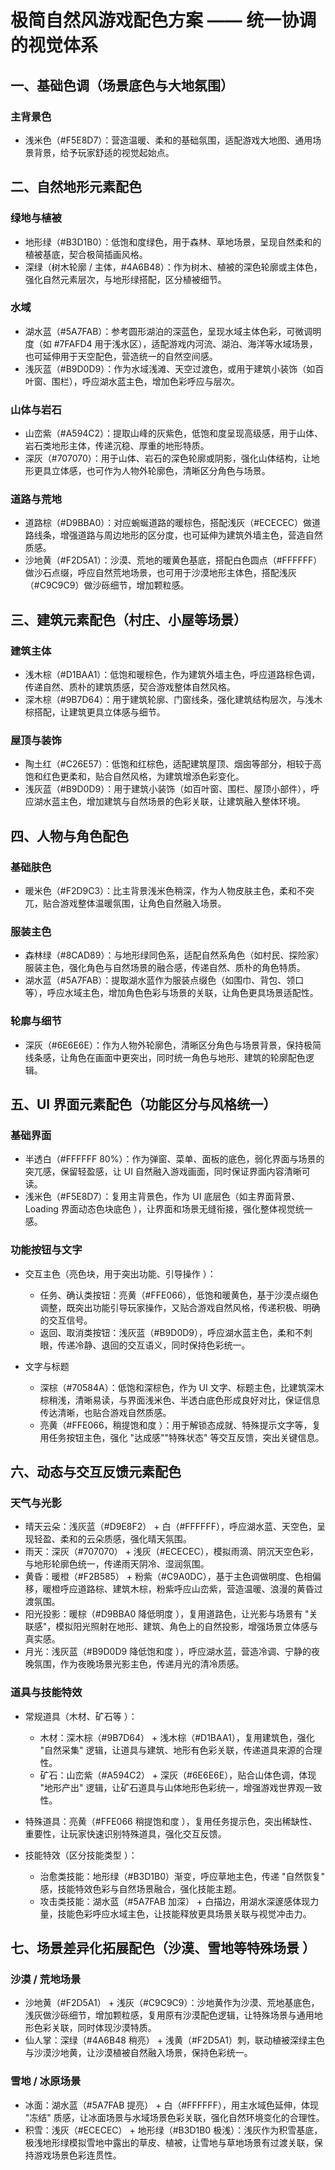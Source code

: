 # 极简自然风游戏配色方案 —— 统一协调的视觉体系

## 一、基础色调（场景底色与大地氛围）

### 主背景色
- 浅米色（#F5E8D7）：营造温暖、柔和的基础氛围，适配游戏大地图、通用场景背景，给予玩家舒适的视觉起始点。

## 二、自然地形元素配色

### 绿地与植被
- 地形绿（#B3D1B0）：低饱和度绿色，用于森林、草地场景，呈现自然柔和的植被基底，契合极简插画风格。
- 深绿（树木轮廓 / 主体，#4A6B48）：作为树木、植被的深色轮廓或主体色，强化自然元素层次，与地形绿搭配，区分植被细节。

### 水域
- 湖水蓝（#5A7FAB）：参考圆形湖泊的深蓝色，呈现水域主体色彩，可微调明度（如 #7FAFD4 用于浅水区），适配游戏内河流、湖泊、海洋等水域场景，也可延伸用于天空配色，营造统一的自然空间感。
- 浅灰蓝（#B9D0D9）：作为水域浅滩、天空过渡色，或用于建筑小装饰（如百叶窗、围栏），呼应湖水蓝主色，增加色彩呼应与层次。

### 山体与岩石
- 山峦紫（#A594C2）：提取山峰的灰紫色，低饱和度呈现高级感，用于山体、岩石类地形主体，传递沉稳、厚重的地形特质。
- 深灰（#707070）：用于山体、岩石的深色轮廓或阴影，强化山体结构，让地形更具立体感，也可作为人物外轮廓色，清晰区分角色与场景。

### 道路与荒地
- 道路棕（#D9BBA0）：对应蜿蜒道路的暖棕色，搭配浅灰（#ECECEC）做道路线条，增强道路与周边地形的区分度，也可延伸为建筑外墙主色，营造自然质感。
- 沙地黄（#F2D5A1）：沙漠、荒地的暖黄色基底，搭配白色圆点（#FFFFFF）做沙石点缀，呼应自然荒地场景，也可用于沙漠地形主体色，搭配浅灰（#C9C9C9）做沙砾细节，增加颗粒感。

## 三、建筑元素配色（村庄、小屋等场景）

### 建筑主体
- 浅木棕（#D1BAA1）：低饱和暖棕色，作为建筑外墙主色，呼应道路棕色调，传递自然、质朴的建筑质感，契合游戏整体自然风格。
- 深木棕（#9B7D64）：用于建筑轮廓、门窗线条，强化建筑结构层次，与浅木棕搭配，让建筑更具立体感与细节。

### 屋顶与装饰
- 陶土红（#C26E57）：低饱和红棕色，适配建筑屋顶、烟囱等部分，相较于高饱和红色更柔和，贴合自然风格，为建筑增添色彩变化。
- 浅灰蓝（#B9D0D9）：用于建筑小装饰（如百叶窗、围栏、屋顶小部件），呼应湖水蓝主色，增加建筑与自然场景的色彩关联，让建筑融入整体环境。

## 四、人物与角色配色

### 基础肤色
- 暖米色（#F2D9C3）：比主背景浅米色稍深，作为人物皮肤主色，柔和不突兀，贴合游戏整体温暖氛围，让角色自然融入场景。

### 服装主色
- 森林绿（#8CAD89）：与地形绿同色系，适配自然系角色（如村民、探险家）服装主色，强化角色与自然场景的融合感，传递自然、质朴的角色特质。
- 湖水蓝（#5A7FAB）：提取湖水蓝作为服装点缀色（如围巾、背包、领口等），呼应水域主色，增加角色色彩与场景的关联，让角色更具场景适配性。

### 轮廓与细节
- 深灰（#6E6E6E）：作为人物外轮廓色，清晰区分角色与场景背景，保持极简线条感，让角色在画面中更突出，同时统一角色与地形、建筑的轮廓配色逻辑。

## 五、UI 界面元素配色（功能区分与风格统一）

### 基础界面
- 半透白（#FFFFFF 80%）：作为弹窗、菜单、面板的底色，弱化界面与场景的突兀感，保留轻盈感，让 UI 自然融入游戏画面，同时保证界面内容清晰可读。
- 浅米色（#F5E8D7）：复用主背景色，作为 UI 底层色（如主界面背景、Loading 界面动态色块底色 ），让界面和场景无缝衔接，强化整体视觉统一感。

### 功能按钮与文字
- 交互主色（亮色块，用于突出功能、引导操作 ）：
  - 任务、确认类按钮：亮黄（#FFE066），低饱和暖黄色，基于沙漠点缀色调整，既突出功能引导玩家操作，又贴合游戏自然风格，传递积极、明确的交互信号。
  - 返回、取消类按钮：浅灰蓝（#B9D0D9），呼应湖水蓝主色，柔和不刺眼，传递冷静、退回的交互语义，同时保持色彩统一。

- 文字与标题
  - 深棕（#70584A）：低饱和深棕色，作为 UI 文字、标题主色，比建筑深木棕稍浅，清晰易读，与界面浅米色、半透白底色形成良好对比，保证信息传达清晰，也贴合游戏自然质感。
  - 亮黄（#FFE066，稍提饱和度 ）：用于解锁态成就、特殊提示文字等，复用任务按钮主色，强化 "达成感""特殊状态" 等交互反馈，突出关键信息。

## 六、动态与交互反馈元素配色

### 天气与光影
- 晴天云朵：浅灰蓝（#D9E8F2） + 白（#FFFFFF），呼应湖水蓝、天空色，呈现轻盈、柔和的云朵质感，强化晴天氛围。
- 雨天：深灰（#707070） + 浅灰（#ECECEC），模拟雨滴、阴沉天空色彩，与地形轮廓色统一，传递雨天阴冷、湿润氛围。
- 黄昏：暖橙（#F2B585） + 粉紫（#C9A0DC），基于主色调做明度、色相偏移，暖橙呼应道路棕、建筑木棕，粉紫呼应山峦紫，营造温暖、浪漫的黄昏过渡氛围。
- 阳光投影：暖棕（#D9BBA0 降低明度 ），复用道路色，让光影与场景有 "关联感"，模拟阳光照射在地形、建筑、角色上的自然投影，增强场景立体感与真实感。
- 月光：浅灰蓝（#B9D0D9 降低饱和度 ），呼应湖水蓝，营造冷调、宁静的夜晚氛围，作为夜晚场景光影主色，传递月光的清冷质感。

### 道具与技能特效
- 常规道具（木材、矿石等 ）：
  - 木材：深木棕（#9B7D64） + 浅木棕（#D1BAA1），复用建筑色，强化 "自然采集" 逻辑，让道具与建筑、地形有色彩关联，传递道具来源的合理性。
  - 矿石：山峦紫（#A594C2） + 深灰（#6E6E6E），贴合山体色调，体现 "地形产出" 逻辑，让矿石道具与山体地形色彩统一，增强游戏世界观一致性。

- 特殊道具：亮黄（#FFE066 稍提饱和度 ），复用任务提示色，突出稀缺性、重要性，让玩家快速识别特殊道具，强化交互反馈。

- 技能特效（区分技能类型 ）：
  - 治愈类技能：地形绿（#B3D1B0）渐变，呼应草地主色，传递 "自然恢复" 感，技能特效色彩与自然场景融合，强化技能主题。
  - 攻击类技能：湖水蓝（#5A7FAB 加深） + 白描边，用湖水深邃感体现力量，技能色彩呼应水域主色，让技能释放更具场景关联与视觉冲击力。

## 七、场景差异化拓展配色（沙漠、雪地等特殊场景 ）

### 沙漠 / 荒地场景
- 沙地黄（#F2D5A1） + 浅灰（#C9C9C9）：沙地黄作为沙漠、荒地基底色，浅灰做沙砾细节，增加颗粒感，复用原有沙漠配色逻辑，让特殊场景与通用地形色彩关联，同时体现沙漠特质。
- 仙人掌：深绿（#4A6B48 稍亮） + 浅黄（#F2D5A1）刺，联动植被深绿主色与沙漠沙地黄，让沙漠植被自然融入场景，保持色彩统一。

### 雪地 / 冰原场景
- 冰面：湖水蓝（#5A7FAB 提亮） + 白（#FFFFFF），用主水域色延伸，体现 "冻结" 质感，让冰面场景与水域场景色彩关联，强化自然环境变化的合理性。
- 积雪：浅灰（#ECECEC） + 地形绿（#B3D1B0 极浅）：浅灰作为积雪基底，极浅地形绿模拟雪地中露出的草皮、植被，让雪地与草地场景有过渡关联，保持游戏场景色彩连贯性。